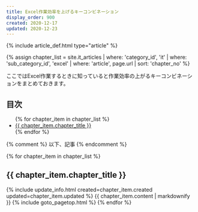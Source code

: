 ```yaml
---
title: Excel作業効率を上げるキーコンビネーション
display_order: 900
created: 2020-12-17
updated: 2020-12-23
---
```

{% include article_def.html type="article" %}

{% assign chapter_list = site.it_articles  | where: 'category_id', 'it'
                                           | where: 'sub_category_id', 'excel'
                                           | where: 'article', page.url
                                           | sort: 'chapter_no' %}

ここではExcel作業するときに知っていると作業効率の上がるキーコンビネーションをまとめておきます。

## <a name="index">目次</a>

<ul>
{% for chapter_item in chapter_list %}
<li><a href="#{{ chapter_item.chapter_id }}">{{ chapter_item.chapter_title }}</a></li>
{% endfor %}
</ul>

{% comment %} 以下、記事 {% endcomment %}

{% for chapter_item in chapter_list %}
## <a name="{{ chapter_item.chapter_id }}">{{ chapter_item.chapter_title }}</a>
{% include update_info.html created=chapter_item.created updated=chapter_item.updated %}
{{ chapter_item.content | markdownify }}
{% include goto_pagetop.html %}
{% endfor %}
